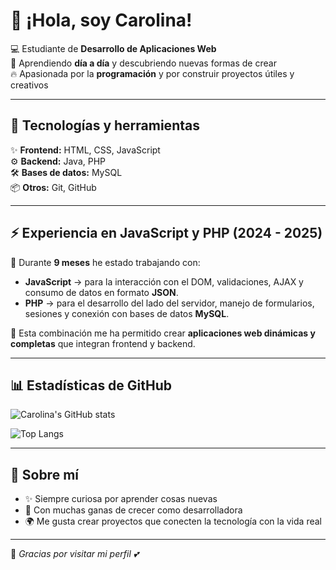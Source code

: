 # 👋 ¡Hola, soy Carolina!

💻 Estudiante de **Desarrollo de Aplicaciones Web**  
🌱 Aprendiendo **día a día** y descubriendo nuevas formas de crear  
🔥 Apasionada por la **programación** y por construir proyectos útiles y creativos  

---

## 🚀 Tecnologías y herramientas

✨ **Frontend:** HTML, CSS, JavaScript  
⚙️ **Backend:** Java, PHP  
🛠️ **Bases de datos:** MySQL  
📦 **Otros:** Git, GitHub  

---

## ⚡ Experiencia en JavaScript y PHP (2024 - 2025)

📅 Durante **9 meses** he estado trabajando con:  
- **JavaScript** → para la interacción con el DOM, validaciones, AJAX y consumo de datos en formato **JSON**.  
- **PHP** → para el desarrollo del lado del servidor, manejo de formularios, sesiones y conexión con bases de datos **MySQL**.  

🌟 Esta combinación me ha permitido crear **aplicaciones web dinámicas y completas** que integran frontend y backend.  

---

## 📊 Estadísticas de GitHub

![Carolina's GitHub stats](https://github-readme-stats.vercel.app/api?username=carolinarmuriel&show_icons=true&theme=radical)

![Top Langs](https://github-readme-stats.vercel.app/api/top-langs/?username=Carolina27&layout=compact&theme=radical)

---

## 🌟 Sobre mí

- ✨ Siempre curiosa por aprender cosas nuevas  
- 🎯 Con muchas ganas de crecer como desarrolladora  
- 🌍 Me gusta crear proyectos que conecten la tecnología con la vida real  

---

🔗 *Gracias por visitar mi perfil 💕*

